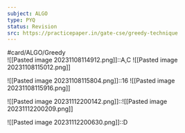 ```yaml
---
subject: ALGO
type: PYQ
status: Revision
src: https://practicepaper.in/gate-cse/greedy-technique
---
```

#card/ALGO/Greedy  
![[Pasted image 20231108114912.png]]::A,C ![[Pasted image 20231108115012.png]] <!--SR:!2024-01-22,27,210-->

![[Pasted image 20231108115804.png]]::16 ![[Pasted image 20231108115916.png]] <!--SR:!2024-01-24,29,210-->

![[Pasted image 20231112200142.png]]::![[Pasted image 20231112200209.png]] <!--SR:!2024-01-27,32,210-->

![[Pasted image 20231112200630.png]]::D <!--SR:!2024-01-06,4,170-->